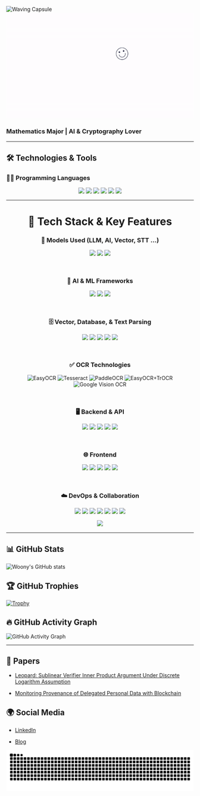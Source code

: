 ![Waving Capsule](https://capsule-render.vercel.app/api?type=waving&color=8A2BE2&height=150&section=header)
<img src="https://github.com/Leegwangwoon/Leegwangwoon/blob/main/image/welcome3.gif" width="850">

### Mathematics Major | AI & Cryptography Lover

---

## 🛠️ Technologies & Tools

### 🧑‍💻 Programming Languages
<p align="center">
  <img src="https://img.shields.io/badge/C-00599C?style=for-the-badge&logo=c&logoColor=white"/>
  <img src="https://img.shields.io/badge/C++-00599C?style=for-the-badge&logo=c%2B%2B&logoColor=white"/>
  <img src="https://img.shields.io/badge/Python-3776AB?style=for-the-badge&logo=python&logoColor=white"/>
  <img src="https://img.shields.io/badge/SQL-003B57?style=for-the-badge&logo=postgresql&logoColor=white"/>
  <img src="https://img.shields.io/badge/Go-00ADD8?style=for-the-badge&logo=go&logoColor=white"/>
  <img src="https://img.shields.io/badge/Rust-000000?style=for-the-badge&logo=rust&logoColor=white"/>
</p>

---

<div align="center">

# 🚀 Tech Stack & Key Features

### 🤖 Models Used (LLM, AI, Vector, STT ...)
<p align="center">
  <img src="https://img.shields.io/badge/Qwen2.5--7B--Instruct-FFB300?style=for-the-badge&logo=OpenAI&logoColor=white"/>
  <img src="https://img.shields.io/badge/BM--K/KoSimCSE--roberta-00599C?style=for-the-badge&logo=pytorch&logoColor=white"/>
  <img src="https://img.shields.io/badge/WhisperX-5A5A5A?style=for-the-badge&logo=whisper&logoColor=white"/>
</p>

<br>

### 🧠 AI & ML Frameworks
<p align="center">
  <img src="https://img.shields.io/badge/Ollama-222222?style=for-the-badge&logo=OpenAI&logoColor=white"/>
  <img src="https://img.shields.io/badge/LangChain-5A5A5A?style=for-the-badge&logo=langchain&logoColor=white"/>
  <img src="https://img.shields.io/badge/LangGraph-007ACC?style=for-the-badge&logo=python&logoColor=white"/>
</p>

<br>

### 🗄️ Vector, Database, & Text Parsing
<p align="center">
  <img src="https://img.shields.io/badge/Qdrant-FF6F00?style=for-the-badge&logo=qdrant&logoColor=white"/>
  <img src="https://img.shields.io/badge/FAISS-009688?style=for-the-badge&logo=FAISS&logoColor=white"/>
  <img src="https://img.shields.io/badge/SQL-4479A1?style=for-the-badge&logo=mysql&logoColor=white"/>
  <img src="https://img.shields.io/badge/AWS%20RDS-527FFF?style=for-the-badge&logo=amazonaws&logoColor=white"/>
  <img src="https://img.shields.io/badge/pdfplumber-1A237E?style=for-the-badge&logo=pdf&logoColor=white"/>
</p>

<br>

### ✅ OCR Technologies
<p align="center">
  <img src="https://img.shields.io/badge/EasyOCR-222222?style=for-the-badge&logo=python&logoColor=white" alt="EasyOCR"/>
  <img src="https://img.shields.io/badge/Tesseract-5A5A5A?style=for-the-badge&logo=tesseract&logoColor=white" alt="Tesseract"/>
  <img src="https://img.shields.io/badge/PaddleOCR-0033FF?style=for-the-badge&logo=python&logoColor=white" alt="PaddleOCR"/>
  <img src="https://img.shields.io/badge/EasyOCR+TrOCR-6F42C1?style=for-the-badge&logo=python&logoColor=white" alt="EasyOCR+TrOCR"/>
  <img src="https://img.shields.io/badge/Google%20Vision%20OCR-4285F4?style=for-the-badge&logo=google&logoColor=white" alt="Google Vision OCR"/>
</p>

<br>

### 🖥️ Backend & API
<p align="center">
  <img src="https://img.shields.io/badge/FastAPI-009688?style=for-the-badge&logo=fastapi&logoColor=white"/>
  <img src="https://img.shields.io/badge/Django-092E20?style=for-the-badge&logo=django&logoColor=white"/>
  <img src="https://img.shields.io/badge/RunPod-FF6F00?style=for-the-badge&logo=docker&logoColor=white"/>
  <img src="https://img.shields.io/badge/PyMySQL-4479A1?style=for-the-badge&logo=mysql&logoColor=white"/>
  <img src="https://img.shields.io/badge/duckduckgo_search-FF6600?style=for-the-badge&logo=duckduckgo&logoColor=white"/>
</p>

<br>

### 🌐 Frontend
<p align="center">
  <img src="https://img.shields.io/badge/React-61DAFB?style=for-the-badge&logo=react&logoColor=black"/>
  <img src="https://img.shields.io/badge/Vite-646CFF?style=for-the-badge&logo=vite&logoColor=white"/>
  <img src="https://img.shields.io/badge/HTML5-E34F26?style=for-the-badge&logo=html5&logoColor=white"/>
  <img src="https://img.shields.io/badge/CSS3-1572B6?style=for-the-badge&logo=css3&logoColor=white"/>
  <img src="https://img.shields.io/badge/JavaScript-F7DF1E?style=for-the-badge&logo=javascript&logoColor=black"/>
</p>

<br>

### ☁️ DevOps & Collaboration
<p align="center">
  <img src="https://img.shields.io/badge/Docker-2496ED?style=for-the-badge&logo=docker&logoColor=white"/>
  <img src="https://img.shields.io/badge/AWS%20EC2-FF9900?style=for-the-badge&logo=amazonaws&logoColor=white"/>
  <img src="https://img.shields.io/badge/AWS%20SageMaker-17A2B8?style=for-the-badge&logo=amazonaws&logoColor=white"/>
  <img src="https://img.shields.io/badge/Git-F05032?style=for-the-badge&logo=git&logoColor=white"/>
  <img src="https://img.shields.io/badge/GitHub-181717?style=for-the-badge&logo=github&logoColor=white"/>
  <img src="https://img.shields.io/badge/Visual%20Studio%20Code-007ACC?style=for-the-badge&logo=visualstudiocode&logoColor=white"/>
  <img src="https://img.shields.io/badge/PyCharm-000000?style=for-the-badge&logo=pycharm&logoColor=white"/>
</p>

<p align="center">
  <img src="https://img.shields.io/badge/Naver%20Cloud-03C75A?style=for-the-badge&logo=naver&logoColor=white"/>
</p>

</div>

---

## 📊 GitHub Stats
![Woony's GitHub stats](https://github-readme-stats.vercel.app/api?username=Leegwangwoon&count_private=true&show_icons=true&theme=cobalt)

## 🏆 GitHub Trophies
[![Trophy](https://github-profile-trophy.vercel.app/?username=Leegwangwoon&theme=onedark&margin-w=15&margin-h=15)](https://github.com/ryo-ma/github-profile-trophy)

## 🔥 GitHub Activity Graph
![GitHub Activity Graph](https://github-readme-activity-graph.vercel.app/graph?username=Leegwangwoon&bg_color=1a1a1a&color=00ff99&line=ff00ff&point=ffffff&area=true&area_color=0066ff)

---

## 📄 Papers
- [Leopard: Sublinear Verifier Inner Product Argument Under Discrete Logarithm Assumption](https://ieeexplore.ieee.org/abstract/document/10198341)
  
- [Monitoring Provenance of Delegated Personal Data with Blockchain](https://ieeexplore.ieee.org/abstract/document/9881821)  

## 🌍 Social Media
- [LinkedIn](https://www.linkedin.com/in/%EA%B4%91%EC%9A%B4-%EC%9D%B4-072355229/)
  
- [Blog](https://velog.io/@woony)

<img src="https://github.com/Leegwangwoon/Leegwangwoon/blob/output/github-contribution-grid-snake.svg"/>

